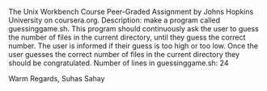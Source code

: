 The Unix Workbench Course Peer-Graded Assignment
by Johns Hopkins University on coursera.org.
Description: make a program called guessinggame.sh. This program should continuously ask the user to guess the number of files in the current directory, until they guess the correct number. The user is informed if their guess is too high or too low. Once the user guesses the correct number of files in the current directory they should be congratulated.
Number of lines in guessinggame.sh: 24

Warm Regards,
Suhas Sahay
